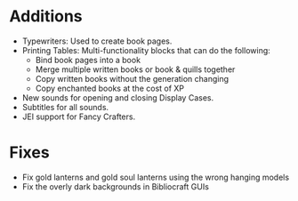 # Additions

- Typewriters: Used to create book pages.
- Printing Tables: Multi-functionality blocks that can do the following:
  - Bind book pages into a book
  - Merge multiple written books or book & quills together
  - Copy written books without the generation changing
  - Copy enchanted books at the cost of XP
- New sounds for opening and closing Display Cases.
- Subtitles for all sounds.
- JEI support for Fancy Crafters.

# Fixes

- Fix gold lanterns and gold soul lanterns using the wrong hanging models
- Fix the overly dark backgrounds in Bibliocraft GUIs
